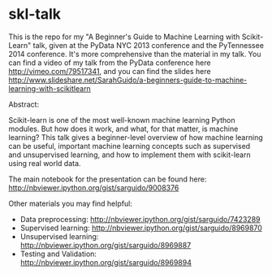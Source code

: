 skl-talk
========

This is the repo for my "A Beginner's Guide to Machine Learning with Scikit-Learn" talk, given at the PyData NYC 2013 conference and the PyTennessee 2014 conference. It's more comprehensive than the material in my talk. You can find a video of my talk from the PyData conference here http://vimeo.com/79517341, and you can find the slides here http://www.slideshare.net/SarahGuido/a-beginners-guide-to-machine-learning-with-scikitlearn

Abstract:

Scikit-learn is one of the most well-known machine learning Python modules. But how does it work, and what, for that matter, is machine learning? This talk gives a beginner-level overview of how machine learning can be useful, important machine learning concepts such as supervised and unsupervised learning, and how to implement them with scikit-learn using real world data.

The main notebook for the presentation can be found here: http://nbviewer.ipython.org/gist/sarguido/9008376

Other materials you may find helpful:

- Data preprocessing: http://nbviewer.ipython.org/gist/sarguido/7423289
- Supervised learning: http://nbviewer.ipython.org/gist/sarguido/8969870
- Unsupervised learning: http://nbviewer.ipython.org/gist/sarguido/8969887
- Testing and Validation: http://nbviewer.ipython.org/gist/sarguido/8969894
